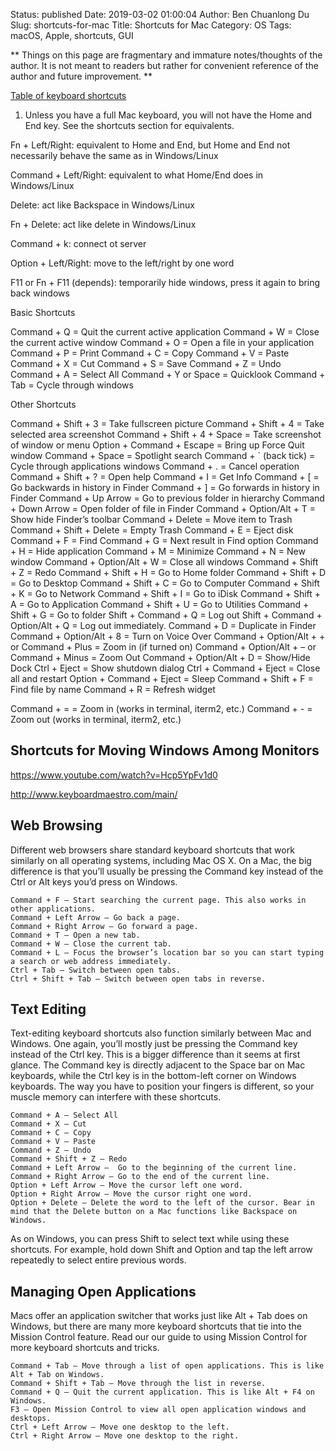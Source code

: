 Status: published
Date: 2019-03-02 01:00:04
Author: Ben Chuanlong Du
Slug: shortcuts-for-mac
Title: Shortcuts for Mac
Category: OS
Tags: macOS, Apple, shortcuts, GUI

**
Things on this page are
fragmentary and immature notes/thoughts of the author.
It is not meant to readers
but rather for convenient reference of the author and future improvement.
**

[Table of keyboard shortcuts](https://en.wikipedia.org/wiki/Windows_shortcuts)

1. Unless you have a full Mac keyboard, 
    you will not have the Home and End key. 
    See the shortcuts section for equivalents. 


Fn + Left/Right: equivalent to Home and End, but Home and End not necessarily behave the same as in Windows/Linux

Command + Left/Right: equivalent to what Home/End does in Windows/Linux

Delete: act like Backspace in Windows/Linux

Fn + Delete: act like delete in Windows/Linux

Command + k: connect ot server

Option + Left/Right: move to the left/right by one word

F11 or Fn + F11 (depends): temporarily hide windows, press it again to bring back windows 

Basic Shortcuts

Command + Q = Quit the current active application
Command + W = Close the current active window
Command + O = Open a file in your application
Command + P = Print
Command + C = Copy
Command + V = Paste
Command + X = Cut
Command + S = Save
Command + Z = Undo
Command + A = Select All
Command + Y or Space = Quicklook
Command + Tab = Cycle through windows

Other Shortcuts

Command + Shift + 3 = Take fullscreen picture
Command + Shift + 4 = Take selected area screenshot
Command + Shift + 4 + Space = Take screenshot of window or menu
Option + Command + Escape = Bring up Force Quit window
Command + Space = Spotlight search
Command + ` (back tick) = Cycle through applications windows
Command + . = Cancel operation
Command + Shift + ? = Open help
Command + I = Get Info
Command + [ = Go backwards in history in Finder
Command + ] = Go forwards in history in Finder
Command + Up Arrow = Go to previous folder in hierarchy
Command + Down Arrow = Open folder of file in Finder
Command + Option/Alt + T = Show hide Finder’s toolbar
Command + Delete = Move item to Trash
Command + Shift + Delete = Empty Trash
Command + E = Eject disk
Command + F = Find
Command + G = Next result in Find option
Command + H = Hide application
Command + M = Minimize
Command + N = New window
Command + Option/Alt + W = Close all windows
Command + Shift + Z = Redo
Command + Shift + H = Go to Home folder
Command + Shift + D = Go to Desktop
Command + Shift + C = Go to Computer
Command + Shift + K = Go to Network
Command + Shift + I = Go to iDisk
Command + Shift + A = Go to Application
Command + Shift + U = Go to Utilities
Command + Shift + G = Go to folder
Shift + Command + Q = Log out
Shift + Command + Option/Alt + Q = Log out immediately.
Command + D = Duplicate in Finder
Command + Option/Alt + 8 = Turn on Voice Over
Command + Option/Alt + + or Command + Plus = Zoom in (if turned on)
Command + Option/Alt + – or Command + Minus = Zoom Out
Command + Option/Alt + D = Show/Hide Dock
Ctrl + Eject = Show shutdown dialog
Ctrl + Command + Eject = Close all and restart
Option + Command + Eject = Sleep
Command + Shift + F = Find file by name
Command + R = Refresh widget







Command + = = Zoom in (works in terminal, iterm2, etc.)
Command + - = Zoom out (works in terminal, iterm2, etc.)

## Shortcuts for Moving Windows Among Monitors

https://www.youtube.com/watch?v=Hcp5YpFv1d0

http://www.keyboardmaestro.com/main/


## Web Browsing

Different web browsers share standard keyboard shortcuts 
that work similarly on all operating systems, 
including Mac OS X. On a Mac, the big difference is 
that you’ll usually be pressing the Command key instead of the Ctrl 
or Alt keys you’d press on Windows.

    Command + F – Start searching the current page. This also works in other applications.
    Command + Left Arrow – Go back a page.
    Command + Right Arrow – Go forward a page.
    Command + T – Open a new tab.
    Command + W – Close the current tab.
    Command + L – Focus the browser’s location bar so you can start typing a search or web address immediately.
    Ctrl + Tab – Switch between open tabs.
    Ctrl + Shift + Tab – Switch between open tabs in reverse.


## Text Editing

Text-editing keyboard shortcuts also function similarly between Mac and Windows. 
One again, you’ll mostly just be pressing the Command key instead of the Ctrl key. 
This is a bigger difference than it seems at first glance. 
The Command key is directly adjacent to the Space bar on Mac keyboards, 
while the Ctrl key is in the bottom-left corner on Windows keyboards. 
The way you have to position your fingers is different, 
so your muscle memory can interfere with these shortcuts.

    Command + A – Select All
    Command + X – Cut
    Command + C – Copy
    Command + V – Paste
    Command + Z – Undo
    Command + Shift + Z – Redo
    Command + Left Arrow –  Go to the beginning of the current line.
    Command + Right Arrow – Go to the end of the current line.
    Option + Left Arrow – Move the cursor left one word.
    Option + Right Arrow – Move the cursor right one word.
    Option + Delete – Delete the word to the left of the cursor. Bear in mind that the Delete button on a Mac functions like Backspace on Windows.

As on Windows, you can press Shift to select text while using these shortcuts. For example, hold down Shift and Option and tap the left arrow repeatedly to select entire previous words.

## Managing Open Applications

Macs offer an application switcher that works just like Alt + Tab does on Windows, 
but there are many more keyboard shortcuts that tie into the Mission Control feature. 
Read our our guide to using Mission Control for more keyboard shortcuts and tricks.

    Command + Tab – Move through a list of open applications. This is like Alt + Tab on Windows.
    Command + Shift + Tab – Move through the list in reverse.
    Command + Q – Quit the current application. This is like Alt + F4 on Windows.
    F3 – Open Mission Control to view all open application windows and desktops.
    Ctrl + Left Arrow – Move one desktop to the left.
    Ctrl + Right Arrow – Move one desktop to the right.

